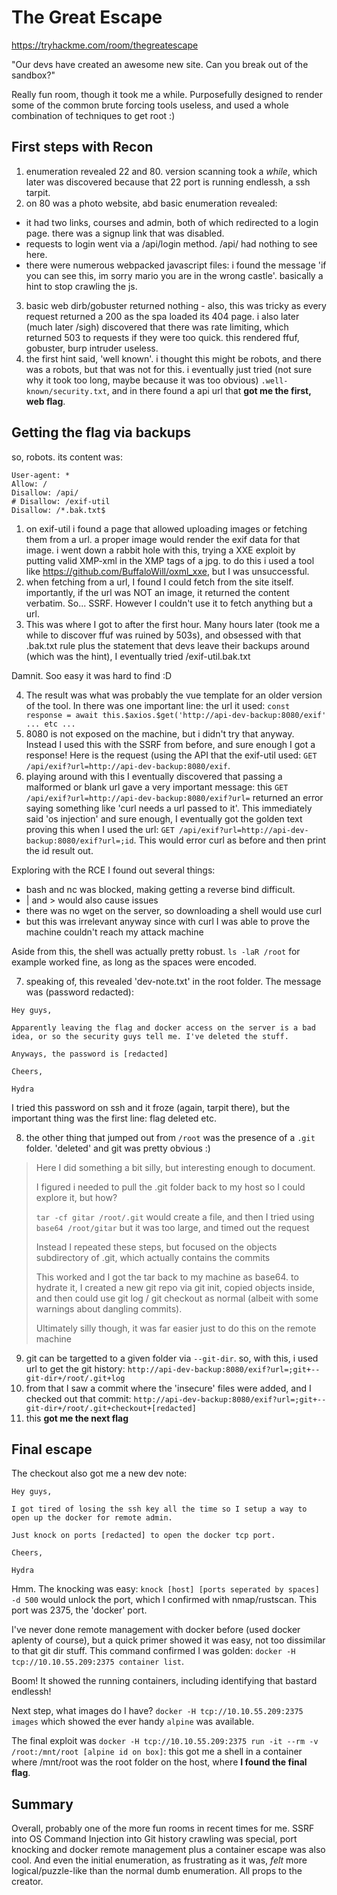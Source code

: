 # The Great Escape

https://tryhackme.com/room/thegreatescape

"Our devs have created an awesome new site. Can you break out of the sandbox?"

Really fun room, though it took me a while. Purposefully designed to render some of the common brute forcing tools useless, and used a whole combination of techniques to get root :)

## First steps with Recon

1. enumeration revealed 22 and 80. version scanning took a *while*, which later was discovered because that 22 port is running endlessh, a ssh tarpit.
2. on 80 was a photo website, abd basic enumeration revealed:
  - it had two links, courses and admin, both of which redirected to a login page. there was a signup link that was disabled. 
  - requests to login went via a /api/login method. /api/ had nothing to see here.
  - there were numerous webpacked javascript files: i found the message 'if you can see this, im sorry mario you are in the wrong castle'. basically a hint to stop crawling the js.
3. basic web dirb/gobuster returned nothing - also, this was tricky as every request returned a 200 as the spa loaded its 404 page. i also later (much later /sigh) discovered that there was rate limiting, which returned 503 to requests if they were too quick. this rendered ffuf, gobuster, burp intruder useless.
4. the first hint said, 'well known'. i thought this might be robots, and there was a robots, but that was not for this. i eventually just tried (not sure why it took too long, maybe because it was too obvious) `.well-known/security.txt`, and in there found a api url that **got me the first, web flag**.

## Getting the flag via backups

so, robots. its content was:

  ```
  User-agent: *
  Allow: /
  Disallow: /api/
  # Disallow: /exif-util
  Disallow: /*.bak.txt$
  ```
  
1. on exif-util i found a page that allowed uploading images or fetching them from a url. a proper image would render the exif data for that image. i went down a rabbit hole with this, trying a XXE exploit by putting valid XMP-xml in the XMP tags of a jpg. to do this i used a tool like https://github.com/BuffaloWill/oxml_xxe, but I was unsuccessful.
2. when fetching from a url, I found I could fetch from the site itself. importantly, if the url was NOT an image, it returned the content verbatim. So... SSRF. However I couldn't use it to fetch anything but a url.
3. This was where I got to after the first hour. Many hours later (took me a while to discover ffuf was ruined by 503s), and obsessed with that .bak.txt rule plus the statement that devs leave their backups around (which was the hint), I eventually tried /exif-util.bak.txt

Damnit. Soo easy it was hard to find :D

4. The result was what was probably the vue template for an older version of the tool. In there was one important line: the url it used: `const response = await this.$axios.$get('http://api-dev-backup:8080/exif' ... etc ...`
5. 8080 is not exposed on the machine, but i didn't try that anyway. Instead I used this with the SSRF from before, and sure enough I got a response! Here is the request (using the API that the exif-util used: `GET /api/exif?url=http://api-dev-backup:8080/exif`.
6. playing around with this I eventually discovered that passing a malformed or blank url gave a very important message: this `GET /api/exif?url=http://api-dev-backup:8080/exif?url=` returned an error saying something like 'curl needs a url passed to it'. This immediately said 'os injection' and sure enough, I eventually got the golden text proving this when I used the url: `GET /api/exif?url=http://api-dev-backup:8080/exif?url=;id`. This would error curl as before and then print the id result out.

Exploring with the RCE I found out several things:

- bash and nc was blocked, making getting a reverse bind difficult.
- | and > would also cause issues
- there was no wget on the server, so downloading a shell would use curl
- but this was irrelevant anyway since with curl I was able to prove the machine couldn't reach my attack machine

Aside from this, the shell was actually pretty robust. `ls -laR /root` for example worked fine, as long as the spaces were encoded.

7. speaking of, this revealed 'dev-note.txt' in the root folder. The message was (password redacted):

  ```
  Hey guys,

  Apparently leaving the flag and docker access on the server is a bad idea, or so the security guys tell me. I've deleted the stuff.

  Anyways, the password is [redacted]

  Cheers,

  Hydra
  ```
  
  I tried this password on ssh and it froze (again, tarpit there), but the important thing was the first line: flag deleted etc.
  
8. the other thing that jumped out from `/root` was the presence of a `.git` folder. 'deleted' and git was pretty obvious :)

> Here I did something a bit silly, but interesting enough to document. 
> 
> I figured i needed to pull the .git folder back to my host so I could explore it, but how?
> 
> `tar -cf gitar /root/.git` would create a file, and then I tried using `base64 /root/gitar` but it was too large, and timed out the request
> 
> Instead I repeated these steps, but focused on the objects subdirectory of .git, which actually contains the commits
> 
> This worked and I got the tar back to my machine as base64. to hydrate it, I created a new git repo via git init, copied objects inside, and then could use git log / git checkout as normal (albeit with some warnings about dangling commits).
> 
> Ultimately silly though, it was far easier just to do this on the remote machine

9. git can be targetted to a given folder via `--git-dir`. so, with this, i used url to get the git history: `http://api-dev-backup:8080/exif?url=;git+--git-dir+/root/.git+log`
10. from that I saw a commit where the 'insecure' files were added, and I checked out that commit: `http://api-dev-backup:8080/exif?url=;git+--git-dir+/root/.git+checkout+[redacted]`
11. this **got me the next flag**

## Final escape

The checkout also got me a new dev note:

  ```
  Hey guys,

  I got tired of losing the ssh key all the time so I setup a way to open up the docker for remote admin.

  Just knock on ports [redacted] to open the docker tcp port.

  Cheers,

  Hydra
  ```

Hmm. The knocking was easy: `knock [host] [ports seperated by spaces] -d 500` would unlock the port, which I confirmed with nmap/rustscan. This port was 2375, the 'docker' port.

I've never done remote management with docker before (used docker aplenty of course), but a quick primer showed it was easy, not too dissimilar to that git dir stuff. This command confirmed I was golden: `docker -H tcp://10.10.55.209:2375 container list`.

Boom! It showed the running containers, including identifying that bastard endlessh!

Next step, what images do I have? `docker -H tcp://10.10.55.209:2375 images` which showed the ever handy `alpine` was available.

The final exploit was `docker -H tcp://10.10.55.209:2375 run -it --rm -v /root:/mnt/root [alpine id on box]`: this got me a shell in a container where /mnt/root was the root folder on the host, where **I found the final flag**.

## Summary

Overall, probably one of the more fun rooms in recent times for me. SSRF into OS Command Injection into Git history crawling was special, port knocking and docker remote management plus a container escape was also cool. And even the initial enumeration, as frustrating as it was, *felt* more logical/puzzle-like than the normal dumb enumeration. All props to the creator.
